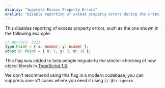 ```yaml
---
display: "Suppress Excess Property Errors"
oneline: "Disable reporting of excess property errors during the creation of object literals."
---
```


This disables reporting of excess property errors, such as the one shown in the following example:

```ts twoslash
// @errors: 2322
type Point = { x: number; y: number };
const p: Point = { x: 1, y: 3, m: 10 };
```

This flag was added to help people migrate to the stricter checking of new object literals in [TypeScript 1.6](/docs/handbook/release-notes/typescript-1-6.html#stricter-object-literal-assignment-checks).

We don't recommend using this flag in a modern codebase, you can suppress one-off cases where you need it using `// @ts-ignore`.
